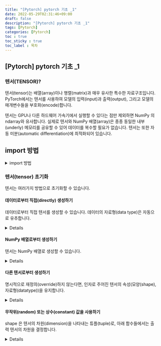 ```yaml
---
title: "[Pytorch] pytorch 기초 _1"
date: 2022-05-29T02:31:46+09:00
draft: false
description: "[Pytorch] pytorch 기초 _1"
tags: [Pytorch]
categories: [Pytorch]
toc : true
toc_sticky : true
toc_label : 목차
---
```


## [Pytorch] pytorch 기초 _1

### 텐서(TENSOR)?
텐서(tensor)는 배열(array)이나 행렬(matrix)과 매우 유사한 특수한 자료구조입니다. PyTorch에서는 텐서를 사용하여 모델의 입력(input)과 출력(output), 그리고 모델의 매개변수들을 부호화(encode)합니다.

텐서는 GPU나 다른 하드웨어 가속기에서 실행할 수 있다는 점만 제외하면 NumPy 의 ndarray와 유사합니다. 실제로 텐서와 NumPy 배열(array)은 종종 동일한 내부(underly) 메모리를 공유할 수 있어 데이터를 복수할 필요가 없습니다.
텐서는 또한 자동 미분(automatic differentiation)에 최적화되어 있습니다.

## import 방법

<details>
<summary>import 방법</summary>
<div markdown="1">

```python
import torch
import numpy as np
```
</div>
</details>

### 텐서(tensor) 초기화
텐서는 여러가지 방법으로 초기화할 수 있습니다.

#### 데이터로부터 직접(directly) 생성하기

데이터로부터 직접 텐서를 생성할 수 있습니다. 데이터의 자료형(data type)은 자동으로 유추합니다.

<details>
<div markdown="1">

```python
data = [[1, 2],[3, 4]]
x_data = torch.tensor(data)

```
</div>
</details>


#### NumPy 배열로부터 생성하기

텐서는 NumPy 배열로 생성할 수 있습니다.

<details>
<div markdown="1">

```python
np_array = np.array(data)
x_np = torch.from_numpy(np_array)
```

</div>
</details>


#### 다른 텐서로부터 생성하기

명시적으로 재정의(override)하지 않는다면, 인자로 주어진 텐서의 속성(모양(shape), 자료형(datatype))을 유지합니다.

<details>
<div markdown="1">

```python
x_ones = torch.ones_like(x_data) # x_data의 속성을 유지합니다.
print(f"Ones Tensor: \n {x_ones} \n")

x_rand = torch.rand_like(x_data, dtype=torch.float) # x_data의 속성을 덮어씁니다.
print(f"Random Tensor: \n {x_rand} \n")
```

#### Out:
```python

Ones Tensor:
 tensor([[1, 1],
        [1, 1]])

Random Tensor:
 tensor([[0.0965, 0.2738],
        [0.9675, 0.2934]])
```
</div>
</details>

#### 무작위(random) 또는 상수(constant) 값을 사용하기

shape 은 텐서의 차원(dimension)을 나타내는 튜플(tuple)로, 아래 함수들에서는 출력 텐서의 차원을 결정합니다.

<details>
<div markdown="1">

```python
shape = (2,3,)
rand_tensor = torch.rand(shape)
ones_tensor = torch.ones(shape)
zeros_tensor = torch.zeros(shape)

print(f"Random Tensor: \n {rand_tensor} \n")
print(f"Ones Tensor: \n {ones_tensor} \n")
print(f"Zeros Tensor: \n {zeros_tensor}")
```

#### Out:
```python
Random Tensor:
 tensor([[0.8398, 0.8787, 0.4099],
        [0.6517, 0.2316, 0.1294]])

Ones Tensor:
 tensor([[1., 1., 1.],
        [1., 1., 1.]])

Zeros Tensor:
 tensor([[0., 0., 0.],
        [0., 0., 0.]])
```
</div>
</details>